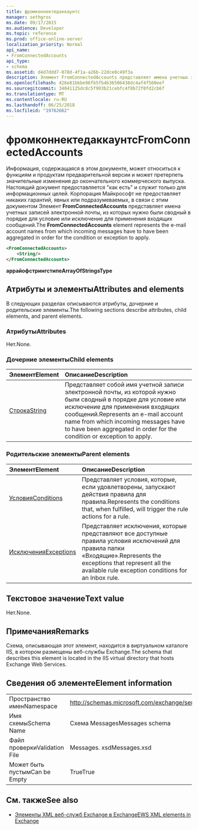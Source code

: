 ```yaml
---
title: фромконнектедаккаунтс
manager: sethgros
ms.date: 09/17/2015
ms.audience: Developer
ms.topic: reference
ms.prod: office-online-server
localization_priority: Normal
api_name:
- FromConnectedAccounts
api_type:
- schema
ms.assetid: d4d7ddd7-078d-4f1a-a26b-22dce0c49f3a
description: Элемент FromConnectedAccounts представляет имена учетных записей электронной почты, из которых нужно были сводный в порядке для условие или исключение для применения входящих сообщений.
ms.openlocfilehash: 426e81bbbe96fb5fb4b36506438dc4af4f560eef
ms.sourcegitcommit: 34041125dc8c5f993b21cebfc4f8b72f0fd2cb6f
ms.translationtype: MT
ms.contentlocale: ru-RU
ms.lasthandoff: 06/25/2018
ms.locfileid: "19762662"
---
```

# <a name="fromconnectedaccounts"></a><span data-ttu-id="e18a6-103">фромконнектедаккаунтс</span><span class="sxs-lookup"><span data-stu-id="e18a6-103">FromConnectedAccounts</span></span>

<span data-ttu-id="e18a6-104">Информация, содержащаяся в этом документе, может относиться к функциям и продуктам предварительной версии и может претерпеть значительные изменения до окончательного коммерческого выпуска. Настоящий документ предоставляется "как есть" и служит только для информационных целей. Корпорация Майкрософт не предоставляет никаких гарантий, явных или подразумеваемых, в связи с этим документом Элемент **FromConnectedAccounts** представляет имена учетных записей электронной почты, из которых нужно были сводный в порядке для условие или исключение для применения входящих сообщений.</span><span class="sxs-lookup"><span data-stu-id="e18a6-104">The **FromConnectedAccounts** element represents the e-mail account names from which incoming messages have to have been aggregated in order for the condition or exception to apply.</span></span> 
  
```XML
<FromConnectedAccounts>
    <String/>
</FromConnectedAccounts>
```

 <span data-ttu-id="e18a6-105">**аррайофстрингстипе**</span><span class="sxs-lookup"><span data-stu-id="e18a6-105">**ArrayOfStringsType**</span></span>
## <a name="attributes-and-elements"></a><span data-ttu-id="e18a6-106">Атрибуты и элементы</span><span class="sxs-lookup"><span data-stu-id="e18a6-106">Attributes and elements</span></span>

<span data-ttu-id="e18a6-107">В следующих разделах описываются атрибуты, дочерние и родительские элементы.</span><span class="sxs-lookup"><span data-stu-id="e18a6-107">The following sections describe attributes, child elements, and parent elements.</span></span>
  
### <a name="attributes"></a><span data-ttu-id="e18a6-108">Атрибуты</span><span class="sxs-lookup"><span data-stu-id="e18a6-108">Attributes</span></span>

<span data-ttu-id="e18a6-109">Нет.</span><span class="sxs-lookup"><span data-stu-id="e18a6-109">None.</span></span>
  
### <a name="child-elements"></a><span data-ttu-id="e18a6-110">Дочерние элементы</span><span class="sxs-lookup"><span data-stu-id="e18a6-110">Child elements</span></span>

|<span data-ttu-id="e18a6-111">**Элемент**</span><span class="sxs-lookup"><span data-stu-id="e18a6-111">**Element**</span></span>|<span data-ttu-id="e18a6-112">**Описание**</span><span class="sxs-lookup"><span data-stu-id="e18a6-112">**Description**</span></span>|
|:-----|:-----|
|[<span data-ttu-id="e18a6-113">Строка</span><span class="sxs-lookup"><span data-stu-id="e18a6-113">String</span></span>](string.md) <br/> |<span data-ttu-id="e18a6-114">Представляет собой имя учетной записи электронной почты, из которой нужно были сводный в порядке для условие или исключение для применения входящих сообщений.</span><span class="sxs-lookup"><span data-stu-id="e18a6-114">Represents an e-mail account name from which incoming messages have to have been aggregated in order for the condition or exception to apply.</span></span>  <br/> |
   
### <a name="parent-elements"></a><span data-ttu-id="e18a6-115">Родительские элементы</span><span class="sxs-lookup"><span data-stu-id="e18a6-115">Parent elements</span></span>

|<span data-ttu-id="e18a6-116">**Элемент**</span><span class="sxs-lookup"><span data-stu-id="e18a6-116">**Element**</span></span>|<span data-ttu-id="e18a6-117">**Описание**</span><span class="sxs-lookup"><span data-stu-id="e18a6-117">**Description**</span></span>|
|:-----|:-----|
|[<span data-ttu-id="e18a6-118">Условия</span><span class="sxs-lookup"><span data-stu-id="e18a6-118">Conditions</span></span>](conditions.md) <br/> |<span data-ttu-id="e18a6-119">Представляет условия, которые, если удовлетворены, запускают действия правила для правила.</span><span class="sxs-lookup"><span data-stu-id="e18a6-119">Represents the conditions that, when fulfilled, will trigger the rule actions for a rule.</span></span>  <br/> |
|[<span data-ttu-id="e18a6-120">Исключения</span><span class="sxs-lookup"><span data-stu-id="e18a6-120">Exceptions</span></span>](exceptions.md) <br/> |<span data-ttu-id="e18a6-121">Представляет исключения, которые представляют все доступные правила условия исключений для правила папки «Входящие».</span><span class="sxs-lookup"><span data-stu-id="e18a6-121">Represents the exceptions that represent all the available rule exception conditions for an Inbox rule.</span></span>  <br/> |
   
## <a name="text-value"></a><span data-ttu-id="e18a6-122">Текстовое значение</span><span class="sxs-lookup"><span data-stu-id="e18a6-122">Text value</span></span>

<span data-ttu-id="e18a6-123">Нет.</span><span class="sxs-lookup"><span data-stu-id="e18a6-123">None.</span></span>
  
## <a name="remarks"></a><span data-ttu-id="e18a6-124">Примечания</span><span class="sxs-lookup"><span data-stu-id="e18a6-124">Remarks</span></span>

<span data-ttu-id="e18a6-125">Схема, описывающая этот элемент, находится в виртуальном каталоге IIS, в котором размещены веб-службы Exchange.</span><span class="sxs-lookup"><span data-stu-id="e18a6-125">The schema that describes this element is located in the IIS virtual directory that hosts Exchange Web Services.</span></span>
  
## <a name="element-information"></a><span data-ttu-id="e18a6-126">Сведения об элементе</span><span class="sxs-lookup"><span data-stu-id="e18a6-126">Element information</span></span>

|||
|:-----|:-----|
|<span data-ttu-id="e18a6-127">Пространство имен</span><span class="sxs-lookup"><span data-stu-id="e18a6-127">Namespace</span></span>  <br/> |http://schemas.microsoft.com/exchange/services/2006/messages  <br/> |
|<span data-ttu-id="e18a6-128">Имя схемы</span><span class="sxs-lookup"><span data-stu-id="e18a6-128">Schema Name</span></span>  <br/> |<span data-ttu-id="e18a6-129">Схема Messages</span><span class="sxs-lookup"><span data-stu-id="e18a6-129">Messages schema</span></span>  <br/> |
|<span data-ttu-id="e18a6-130">Файл проверки</span><span class="sxs-lookup"><span data-stu-id="e18a6-130">Validation File</span></span>  <br/> |<span data-ttu-id="e18a6-131">Messages. xsd</span><span class="sxs-lookup"><span data-stu-id="e18a6-131">Messages.xsd</span></span>  <br/> |
|<span data-ttu-id="e18a6-132">Может быть пустым</span><span class="sxs-lookup"><span data-stu-id="e18a6-132">Can be Empty</span></span>  <br/> |<span data-ttu-id="e18a6-133">True</span><span class="sxs-lookup"><span data-stu-id="e18a6-133">True</span></span>  <br/> |
   
## <a name="see-also"></a><span data-ttu-id="e18a6-134">См. также</span><span class="sxs-lookup"><span data-stu-id="e18a6-134">See also</span></span>



- [<span data-ttu-id="e18a6-135">Элементы XML веб-служб Exchange в Exchange</span><span class="sxs-lookup"><span data-stu-id="e18a6-135">EWS XML elements in Exchange</span></span>](ews-xml-elements-in-exchange.md)

